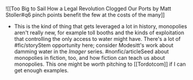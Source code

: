![[Too Big to Sail How a Legal Revolution Clogged Our Ports by Matt Stoller#q6 pinch points benefit the few at the costs of the many]]

- This is the kind of thing that gets leveraged a lot in history, monopolies aren't really new, for example toll booths and the kinds of exploitation that controlling the only access to water might have. There's a lot of #fic/storyStem opportunity here; consider Modesitt's work about damming water in the _Imager_ series. #nonfic/articleSeed about monopolies in fiction, too, and how fiction can teach us about monopolies. This one might be worth pitching to [[Tordotcom]] if I can get enough examples. 

